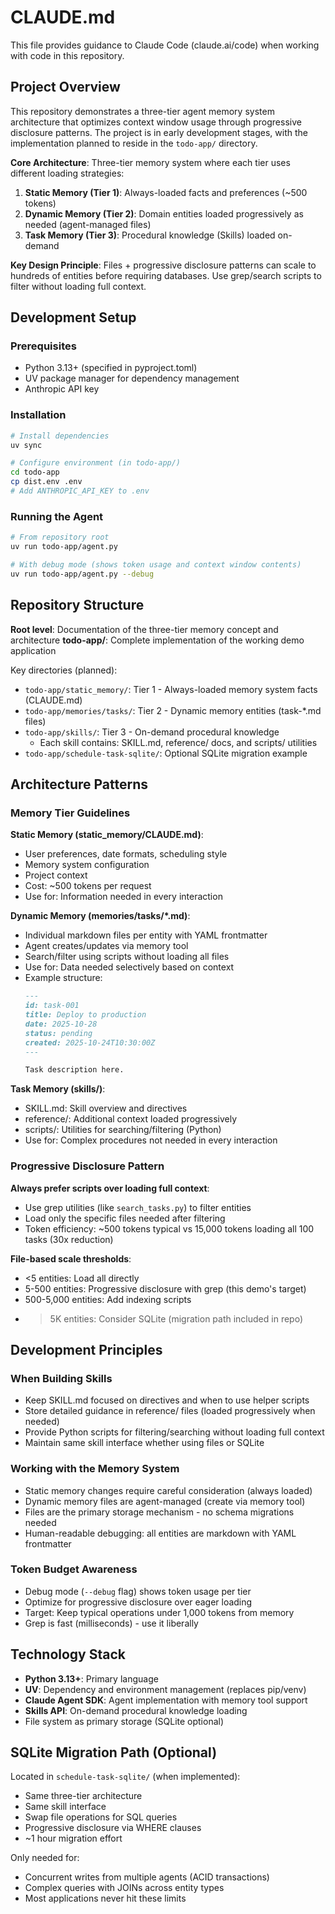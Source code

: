 # CLAUDE.md

This file provides guidance to Claude Code (claude.ai/code) when working with code in this repository.

## Project Overview

This repository demonstrates a three-tier agent memory system architecture that optimizes context window usage through progressive disclosure patterns. The project is in early development stages, with the implementation planned to reside in the `todo-app/` directory.

**Core Architecture**: Three-tier memory system where each tier uses different loading strategies:
1. **Static Memory (Tier 1)**: Always-loaded facts and preferences (~500 tokens)
2. **Dynamic Memory (Tier 2)**: Domain entities loaded progressively as needed (agent-managed files)
3. **Task Memory (Tier 3)**: Procedural knowledge (Skills) loaded on-demand

**Key Design Principle**: Files + progressive disclosure patterns can scale to hundreds of entities before requiring databases. Use grep/search scripts to filter without loading full context.

## Development Setup

### Prerequisites
- Python 3.13+ (specified in pyproject.toml)
- UV package manager for dependency management
- Anthropic API key

### Installation
```bash
# Install dependencies
uv sync

# Configure environment (in todo-app/)
cd todo-app
cp dist.env .env
# Add ANTHROPIC_API_KEY to .env
```

### Running the Agent
```bash
# From repository root
uv run todo-app/agent.py

# With debug mode (shows token usage and context window contents)
uv run todo-app/agent.py --debug
```

## Repository Structure

**Root level**: Documentation of the three-tier memory concept and architecture
**todo-app/**: Complete implementation of the working demo application

Key directories (planned):
- `todo-app/static_memory/`: Tier 1 - Always-loaded memory system facts (CLAUDE.md)
- `todo-app/memories/tasks/`: Tier 2 - Dynamic memory entities (task-*.md files)
- `todo-app/skills/`: Tier 3 - On-demand procedural knowledge
  - Each skill contains: SKILL.md, reference/ docs, and scripts/ utilities
- `todo-app/schedule-task-sqlite/`: Optional SQLite migration example

## Architecture Patterns

### Memory Tier Guidelines

**Static Memory (static_memory/CLAUDE.md)**:
- User preferences, date formats, scheduling style
- Memory system configuration
- Project context
- Cost: ~500 tokens per request
- Use for: Information needed in every interaction

**Dynamic Memory (memories/tasks/*.md)**:
- Individual markdown files per entity with YAML frontmatter
- Agent creates/updates via memory tool
- Search/filter using scripts without loading all files
- Use for: Data needed selectively based on context
- Example structure:
  ```markdown
  ---
  id: task-001
  title: Deploy to production
  date: 2025-10-28
  status: pending
  created: 2025-10-24T10:30:00Z
  ---

  Task description here.
  ```

**Task Memory (skills/)**:
- SKILL.md: Skill overview and directives
- reference/: Additional context loaded progressively
- scripts/: Utilities for searching/filtering (Python)
- Use for: Complex procedures not needed in every interaction

### Progressive Disclosure Pattern

**Always prefer scripts over loading full context**:
- Use grep utilities (like `search_tasks.py`) to filter entities
- Load only the specific files needed after filtering
- Token efficiency: ~500 tokens typical vs 15,000 tokens loading all 100 tasks (30x reduction)

**File-based scale thresholds**:
- <5 entities: Load all directly
- 5-500 entities: Progressive disclosure with grep (this demo's target)
- 500-5,000 entities: Add indexing scripts
- >5K entities: Consider SQLite (migration path included in repo)

## Development Principles

### When Building Skills
- Keep SKILL.md focused on directives and when to use helper scripts
- Store detailed guidance in reference/ files (loaded progressively when needed)
- Provide Python scripts for filtering/searching without loading full context
- Maintain same skill interface whether using files or SQLite

### Working with the Memory System
- Static memory changes require careful consideration (always loaded)
- Dynamic memory files are agent-managed (create via memory tool)
- Files are the primary storage mechanism - no schema migrations needed
- Human-readable debugging: all entities are markdown with YAML frontmatter

### Token Budget Awareness
- Debug mode (`--debug` flag) shows token usage per tier
- Optimize for progressive disclosure over eager loading
- Target: Keep typical operations under 1,000 tokens from memory
- Grep is fast (milliseconds) - use it liberally

## Technology Stack

- **Python 3.13+**: Primary language
- **UV**: Dependency and environment management (replaces pip/venv)
- **Claude Agent SDK**: Agent implementation with memory tool support
- **Skills API**: On-demand procedural knowledge loading
- File system as primary storage (SQLite optional)

## SQLite Migration Path (Optional)

Located in `schedule-task-sqlite/` (when implemented):
- Same three-tier architecture
- Same skill interface
- Swap file operations for SQL queries
- Progressive disclosure via WHERE clauses
- ~1 hour migration effort

Only needed for:
- Concurrent writes from multiple agents (ACID transactions)
- Complex queries with JOINs across entity types
- Most applications never hit these limits
